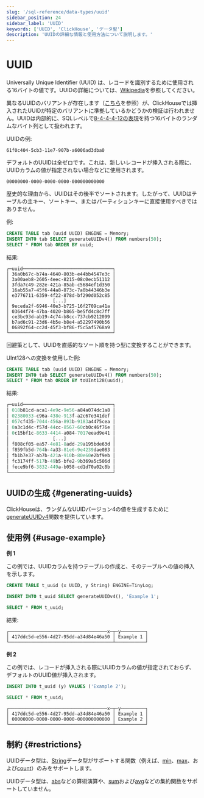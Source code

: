 ```yaml
---
slug: '/sql-reference/data-types/uuid'
sidebar_position: 24
sidebar_label: 'UUID'
keywords: ['UUID', 'ClickHouse', 'データ型']
description: 'UUIDの詳細な情報と使用方法について説明します。'
---
```



# UUID

Universally Unique Identifier (UUID) は、レコードを識別するために使用される16バイトの値です。UUIDの詳細については、[Wikipedia](https://en.wikipedia.org/wiki/Universally_unique_identifier)を参照してください。

異なるUUIDのバリアントが存在します（[こちら](https://datatracker.ietf.org/doc/html/draft-ietf-uuidrev-rfc4122bis)を参照）が、ClickHouseでは挿入されたUUIDが特定のバリアントに準拠しているかどうかの検証は行われません。UUIDは内部的に、SQLレベルで[8-4-4-4-12の表現](https://en.wikipedia.org/wiki/Universally_unique_identifier#Textual_representation)を持つ16バイトのランダムなバイト列として扱われます。

UUIDの例:

``` text
61f0c404-5cb3-11e7-907b-a6006ad3dba0
```

デフォルトのUUIDは全ゼロです。これは、新しいレコードが挿入される際に、UUIDカラムの値が指定されない場合などに使用されます。

``` text
00000000-0000-0000-0000-000000000000
```

歴史的な理由から、UUIDはその後半でソートされます。したがって、UUIDはテーブルの主キー、ソートキー、またはパーティションキーに直接使用すべきではありません。

例:

``` sql
CREATE TABLE tab (uuid UUID) ENGINE = Memory;
INSERT INTO tab SELECT generateUUIDv4() FROM numbers(50);
SELECT * FROM tab ORDER BY uuid;
```

結果:

``` text
┌─uuid─────────────────────────────────┐
│ 36a0b67c-b74a-4640-803b-e44bb4547e3c │
│ 3a00aeb8-2605-4eec-8215-08c0ecb51112 │
│ 3fda7c49-282e-421a-85ab-c5684ef1d350 │
│ 16ab55a7-45f6-44a8-873c-7a0b44346b3e │
│ e3776711-6359-4f22-878d-bf290d052c85 │
│                [...]                 │
│ 9eceda2f-6946-40e3-b725-16f2709ca41a │
│ 03644f74-47ba-4020-b865-be5fd4c8c7ff │
│ ce3bc93d-ab19-4c74-b8cc-737cb9212099 │
│ b7ad6c91-23d6-4b5e-b8e4-a52297490b56 │
│ 06892f64-cc2d-45f3-bf86-f5c5af5768a9 │
└──────────────────────────────────────┘
```

回避策として、UUIDを直感的なソート順を持つ型に変換することができます。

UInt128への変換を使用した例:

``` sql
CREATE TABLE tab (uuid UUID) ENGINE = Memory;
INSERT INTO tab SELECT generateUUIDv4() FROM numbers(50);
SELECT * FROM tab ORDER BY toUInt128(uuid);
```

結果:

```sql
┌─uuid─────────────────────────────────┐
│ 018b81cd-aca1-4e9c-9e56-a84a074dc1a8 │
│ 02380033-c96a-438e-913f-a2c67e341def │
│ 057cf435-7044-456a-893b-9183a4475cea │
│ 0a3c1d4c-f57d-44cc-8567-60cb0c46f76e │
│ 0c15bf1c-8633-4414-a084-7017eead9e41 │
│                [...]                 │
│ f808cf05-ea57-4e81-8add-29a195bde63d │
│ f859fb5d-764b-4a33-81e6-9e4239dae083 │
│ fb1b7e37-ab7b-421a-910b-80e60e2bf9eb │
│ fc3174ff-517b-49b5-bfe2-9b369a5c506d │
│ fece9bf6-3832-449a-b058-cd1d70a02c8b │
└──────────────────────────────────────┘
```

## UUIDの生成 {#generating-uuids}

ClickHouseは、ランダムなUUIDバージョン4の値を生成するために[generateUUIDv4](../../sql-reference/functions/uuid-functions.md)関数を提供しています。

## 使用例 {#usage-example}

**例 1**

この例では、UUIDカラムを持つテーブルの作成と、そのテーブルへの値の挿入を示します。

``` sql
CREATE TABLE t_uuid (x UUID, y String) ENGINE=TinyLog;

INSERT INTO t_uuid SELECT generateUUIDv4(), 'Example 1';

SELECT * FROM t_uuid;
```

結果:

``` text
┌────────────────────────────────────x─┬─y─────────┐
│ 417ddc5d-e556-4d27-95dd-a34d84e46a50 │ Example 1 │
└──────────────────────────────────────┴───────────┘
```

**例 2**

この例では、レコードが挿入される際にUUIDカラムの値が指定されておらず、デフォルトのUUID値が挿入されます。

``` sql
INSERT INTO t_uuid (y) VALUES ('Example 2');

SELECT * FROM t_uuid;
```

``` text
┌────────────────────────────────────x─┬─y─────────┐
│ 417ddc5d-e556-4d27-95dd-a34d84e46a50 │ Example 1 │
│ 00000000-0000-0000-0000-000000000000 │ Example 2 │
└──────────────────────────────────────┴───────────┘
```

## 制約 {#restrictions}

UUIDデータ型は、[String](../../sql-reference/data-types/string.md)データ型がサポートする関数（例えば、[min](/sql-reference/aggregate-functions/reference/min)、[max](/sql-reference/aggregate-functions/reference/max)、および[count](/sql-reference/aggregate-functions/reference/count)）のみをサポートします。

UUIDデータ型は、[abs](/sql-reference/functions/arithmetic-functions#abs)などの算術演算や、[sum](/sql-reference/aggregate-functions/reference/sum)および[avg](/sql-reference/aggregate-functions/reference/avg)などの集約関数をサポートしていません。
